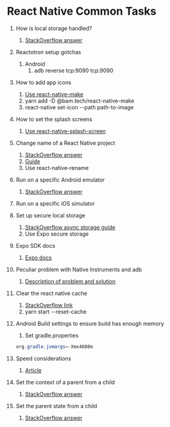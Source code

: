 # React Native Common Tasks

1. How is local storage handled?

   1. [StackOverflow answer](https://stackoverflow.com/questions/44376002/what-are-my-options-for-storing-data-when-using-react-native-ios-and-android)

1. Reactotron setup gotchas

   1. Android
      1. adb reverse tcp:9090 tcp:9090

1. How to add app icons

   1. [Use react-native-make](https://github.com/bamlab/react-native-make)
   1. yarn add -D @bam.tech/react-native-make
   1. react-native set-icon --path path-to-image

1. How to set the splash screens

   1. [Use react-native-splash-screen](https://github.com/crazycodeboy/react-native-splash-screen)

1. Change name of a React Native project

   1. [StackOverflow answer](https://stackoverflow.com/questions/32830046/renaming-a-react-native-project)
   1. [Guide](https://medium.com/the-react-native-log/how-to-rename-a-react-native-app-dafd92161c35)
   1. Use react-native-rename

1. Run on a specific Android emulator

   1. [StackOverflow answer](https://stackoverflow.com/questions/40725219/react-native-run-android-on-specific-device)

1. Run on a specific iOS simulator

1. Set up secure local storage

   1. [StackOverflow async storage guide](https://stackoverflow.com/questions/39148714/is-react-natives-async-storage-secure)
   1. Use Expo secure storage

1. Expo SDK docs

   1. [Expo docs](https://docs.expo.io/versions/latest/)

1. Peculiar problem with Native Instruments and adb

   1. [Description of problem and solution](https://support.native-instruments.com/hc/en-us/community/posts/360006204558-NTKDaemon-has-an-emulator-5562-android-virtual-device-en-us-)

1. Clear the react native cache

   1. [StackOverflow link](https://stackoverflow.com/questions/46878638/how-to-clear-react-native-cache)
   1. yarn start --reset-cache

1. Android Build settings to ensure build has enough memory

   1. Set gradle.properties

   ```java
   org.gradle.jvmargs=-Xmx4608m
   ```

1. Speed considerations

   1. [Article](https://codeburst.io/6-simple-ways-to-speed-up-your-react-native-app-d5b775ab3f16)

1. Set the context of a parent from a child

   1. [StackOverflow answer](https://stackoverflow.com/questions/41030361/how-to-update-react-context-from-inside-a-child-component)

1. Set the parent state from a child
   1. [StackOverflow answer](https://stackoverflow.com/questions/55726886/react-hook-send-data-from-child-to-parent-component)
